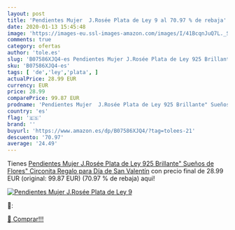```yaml
---
layout: post
title: 'Pendientes Mujer  J.Rosée Plata de Ley 9 al 70.97 % de rebaja'
date: 2020-01-13 15:45:48
image: 'https://images-eu.ssl-images-amazon.com/images/I/41BcqnJuQ7L._SL400_.jpg'
comments: true
category: ofertas
author: 'tole.es'
slug: 'B07586XJQ4-es Pendientes Mujer J.Rosée Plata de Ley 925 Brillante"...'
sku: 'B07586XJQ4-es'
tags: [ 'de','ley','plata', ]
actualPrice: 28.99 EUR
currency: EUR
price: 28.99
comparePrice: 99.87 EUR
prodname: 'Pendientes Mujer  J.Rosée Plata de Ley 925 Brillante" Sueños de Flores" Circonita Regalo para Día de San Valentín'
country: 'es'
flag: '🇪🇸'
brand: ''
buyurl: 'https://www.amazon.es/dp/B07586XJQ4/?tag=tolees-21'
descuento: '70.97'
average: '24.49'
---
```


Tienes [Pendientes Mujer  J.Rosée Plata de Ley 925 Brillante" Sueños de Flores" Circonita Regalo para Día de San Valentín](https://www.amazon.es/dp/B07586XJQ4/?tag=tolees-21) con precio final de  28.99 EUR (original: 99.87 EUR) (70.97 %  de rebaja) aqui!

[![Pendientes Mujer  J.Rosée Plata de Ley 9](https://images-eu.ssl-images-amazon.com/images/I/41BcqnJuQ7L._SL400_.jpg)](https://www.amazon.es/dp/B07586XJQ4/?tag=tolees-21)

🔎:


[🛒 Comprar!!!](https://www.amazon.es/dp/B07586XJQ4/?tag=tolees-21)
